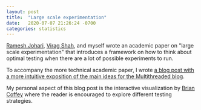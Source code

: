 ```yaml
---
layout: post
title:  "Large scale experimentation"
date:   2020-07-07 21:26:24 -0700
categories: statistics
---
```


[Ramesh Johari](http://web.stanford.edu/~rjohari/), [Virag Shah](https://www.linkedin.com/in/virag-shah-bb986419/), and myself wrote an academic paper on "large scale experimentation" that introduces a framework on how to think about optimal testing when there are a lot of possible experiments to run.

To accompany the more technical academic paper, I wrote [a blog post with a more intuitive exposition of the main ideas for the Multithreaded blog](https://multithreaded.stitchfix.com/blog/2020/07/07/large-scale-experimentation/).

My personal aspect of this blog post is the interactive visualization by [Brian Coffey](https://www.linkedin.com/in/brianedwardcoffey/) where the reader is encouraged to explore different testing strategies.
